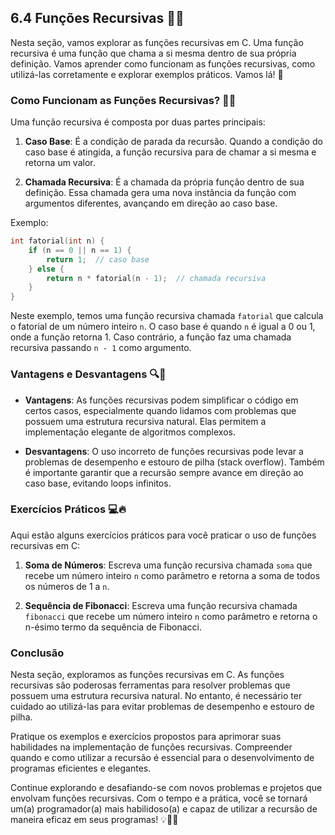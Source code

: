 ## 6.4 Funções Recursivas 🔄🔧

Nesta seção, vamos explorar as funções recursivas em C. Uma função recursiva é uma função que chama a si mesma dentro de sua própria definição. Vamos aprender como funcionam as funções recursivas, como utilizá-las corretamente e explorar exemplos práticos. Vamos lá! 🚀

### Como Funcionam as Funções Recursivas? 🔄🔧

Uma função recursiva é composta por duas partes principais:

1. **Caso Base**: É a condição de parada da recursão. Quando a condição do caso base é atingida, a função recursiva para de chamar a si mesma e retorna um valor.

2. **Chamada Recursiva**: É a chamada da própria função dentro de sua definição. Essa chamada gera uma nova instância da função com argumentos diferentes, avançando em direção ao caso base.

Exemplo:
```c
int fatorial(int n) {
    if (n == 0 || n == 1) {
        return 1;  // caso base
    } else {
        return n * fatorial(n - 1);  // chamada recursiva
    }
}
```

Neste exemplo, temos uma função recursiva chamada `fatorial` que calcula o fatorial de um número inteiro `n`. O caso base é quando `n` é igual a 0 ou 1, onde a função retorna 1. Caso contrário, a função faz uma chamada recursiva passando `n - 1` como argumento.

### Vantagens e Desvantagens 🔍🔧

- **Vantagens**: As funções recursivas podem simplificar o código em certos casos, especialmente quando lidamos com problemas que possuem uma estrutura recursiva natural. Elas permitem a implementação elegante de algoritmos complexos.

- **Desvantagens**: O uso incorreto de funções recursivas pode levar a problemas de desempenho e estouro de pilha (stack overflow). Também é importante garantir que a recursão sempre avance em direção ao caso base, evitando loops infinitos.

### Exercícios Práticos 💻🔥

Aqui estão alguns exercícios práticos para você praticar o uso de funções recursivas em C:

1. **Soma de Números**: Escreva uma função recursiva chamada `soma` que recebe um número inteiro `n` como parâmetro e retorna a soma de todos os números de 1 a `n`.

2. **Sequência de Fibonacci**: Escreva uma função recursiva chamada `fibonacci` que recebe um número inteiro `n` como parâmetro e retorna o n-ésimo termo da sequência de Fibonacci.

### Conclusão

Nesta seção, exploramos as funções recursivas em C. As funções recursivas são poderosas ferramentas para resolver problemas que possuem uma estrutura recursiva natural. No entanto, é necessário ter cuidado ao utilizá-las para evitar problemas de desempenho e estouro de pilha.

Pratique os exemplos e exercícios propostos para aprimorar suas habilidades na implementação de funções recursivas. Compreender quando e como utilizar a recursão é essencial para o desenvolvimento de programas eficientes e elegantes.

Continue explorando e desafiando-se com novos problemas e projetos que envolvam funções recursivas. Com o tempo e a prática, você se tornará um(a) programador(a) mais habilidoso(a) e capaz de utilizar a recursão de maneira eficaz em seus programas! 💡💪🔧